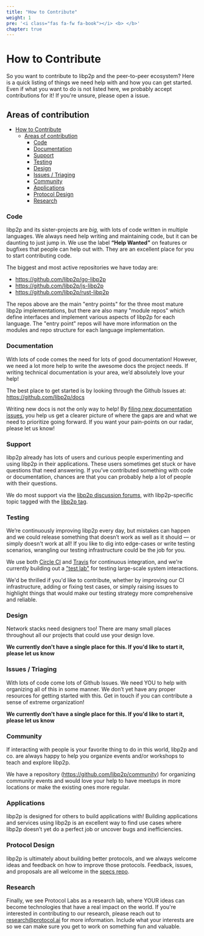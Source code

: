 ```yaml
---
title: "How to Contribute"
weight: 1
pre: '<i class="fas fa-fw fa-book"></i> <b> </b>'
chapter: true
---
```


# How to Contribute

So you want to contribute to libp2p and the peer-to-peer ecosystem? Here is a quick listing
of things we need help with and how you can get started. Even if what you want
to do is not listed here, we probably accept contributions for it! If you're
unsure, please open a issue.

## Areas of contribution
- [How to Contribute](#how-to-contribute)
  - [Areas of contribution](#areas-of-contribution)
    - [Code](#code)
    - [Documentation](#documentation)
    - [Support](#support)
    - [Testing](#testing)
    - [Design](#design)
    - [Issues / Triaging](#issues--triaging)
    - [Community](#community)
    - [Applications](#applications)
    - [Protocol Design](#protocol-design)
    - [Research](#research)

### Code

libp2p and its sister-projects are *big,* with lots of code written in
multiple languages. We always need help writing and maintaining code, but it
can be daunting to just jump in. We use the label **“Help Wanted”** on features
or bugfixes that people can help out with. They are an excellent place for you
to start contributing code.

The biggest and most active repositories we have today are:

- https://github.com/libp2p/go-libp2p
- https://github.com/libp2p/js-libp2p
- https://github.com/libp2p/rust-libp2p

The repos above are the main "entry points" for the three most mature libp2p
implementations, but there are also many "module repos" which define interfaces
and implement various aspects of libp2p for each language. The "entry point"
repos will have more information on the modules and repo structure for each
language implementation.

### Documentation

With lots of code comes the need for lots of good documentation! However, we
need a lot more help to write the awesome docs the project needs. If writing
technical documentation is your area, we’d absolutely love your help!

The best place to get started is by looking through the Github Issues at:
https://github.com/libp2p/docs

Writing new docs is not the only way to help! By
[filing new documentation issues](https://github.com/libp2p/docs/issues/new),
you help us get a clearer picture of where the gaps are and what we need to
prioritize going forward. If you want your pain-points on our radar, please
let us know!

### Support

libp2p already has lots of users and curious people experimenting and using
libp2p in their applications. These users sometimes get stuck or have questions
that need answering. If you’ve contributed something with code or documentation,
chances are that you can probably help a lot of people with their questions.

We do most support via the [libp2p discussion forums](https://discuss.libp2p.io/), with
libp2p-specific topic tagged with the [libp2p tag](https://discuss.ipfs.io/tags/libp2p).

### Testing

We’re continuously improving libp2p every day, but mistakes can happen and we
could release something that doesn’t work as well as it should — or simply doesn't
work at all! If you like to dig into edge-cases or write testing scenarios,
wrangling our testing infrastructure could be the job for you.

We use both [Circle CI](https://circleci.com/) and [Travis](https://travis-ci.org/)
for continuous integration, and we're currently building out a
["test lab"](https://github.com/libp2p/testlab) for testing large-scale system
interactions.

We'd be thrilled if you'd like to contribute, whether by improving our CI
infrastructure, adding or fixing test cases, or simply raising issues to
highlight things that would make our testing strategy more comprehensive and
reliable.

### Design

Network stacks need designers too! There are many small places throughout all
our projects that could use your design love.

**We currently don't have a single place for this. If you'd like to start it, please let us know**


### Issues / Triaging

With lots of code come lots of Github Issues. We need YOU to help with
organizing all of this in some manner. We don’t yet have any proper resources
for getting started with this. Get in touch if you can contribute a sense of
extreme organization!

**We currently don't have a single place for this. If you'd like to start it, please let us know**


### Community

If interacting with people is your favorite thing to do in this world, libp2p and
co. are always happy to help you organize events and/or workshops to teach and
explore libp2p.

We have a repository (https://github.com/libp2p/community) for organizing
community events and would love your help to have meetups in more locations or
make the existing ones more regular.


### Applications

libp2p is designed for others to build applications with! Building
applications and services using libp2p is an excellent way to find use cases
where libp2p doesn’t yet do a perfect job or uncover bugs and inefficiencies.


### Protocol Design

libp2p is ultimately about building better protocols, and we always welcome ideas
and feedback on how to improve those protocols. Feedback, issues, and
proposals are all welcome in the [specs repo](https://github.com/libp2p/specs).

### Research

Finally, we see Protocol Labs as a research lab, where YOUR ideas can become
technologies that have a real impact on the world. If you're interested in
contributing to our research, please reach out to research@protocol.ai for
more information. Include what your interests are so we can make sure you get to
work on something fun and valuable.

